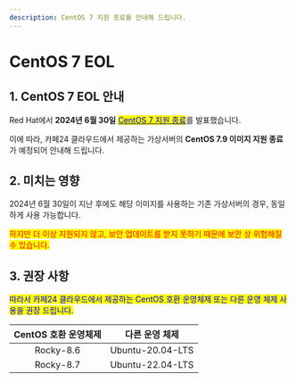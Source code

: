 ```yaml
---
description: CentOS 7 지원 종료를 안내해 드립니다.
---
```


# CentOS 7 EOL

## 1. CentOS 7 EOL 안내

Red Hat에서 **2024년 6월 30일** [<mark style="color:blue;">CentOS 7 지원 종료</mark>](https://endoflife.software/operating-systems/linux/centos)를 발표했습니다.

이에 따라, 카페24 클라우드에서 제공하는 가상서버의 **CentOS 7.9 이미지 지원 종료**가 예정되어 안내해 드립니다.







## 2. 미치는 영향

2024년 6월 30일이 지난 후에도 해당 이미지를 사용하는 기존 가상서버의 경우, 동일하게 사용 가능합니다.

<mark style="color:red;">하지만 더 이상 지원되지 않고, 보안 업데이트를 받지 못하기 때문에 보안 상 위험해질 수 있습니다.</mark>







## 3. 권장 사항

<mark style="color:blue;">따라서 카페24 클라우드에서 제공하는 CentOS 호환 운영체제 또는 다른 운영 체제 사용을 권장 드립니다.</mark>

| CentOS 호환 운영체제 |     다른 운영 체제     |
| :------------: | :--------------: |
|    Rocky-8.6   | Ubuntu-20.04-LTS |
|    Rocky-8.7   | Ubuntu-22.04-LTS |

